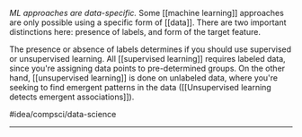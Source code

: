 *ML approaches are data-specific.* Some [[machine learning]] approaches are only possible using a specific form of [[data]]. There are two important distinctions here: presence of labels, and form of the target feature. 

The presence or absence of labels determines if you should use supervised or unsupervised learning. All [[supervised learning]] requires labeled data, since you're assigning data points to pre-determined groups. On the other hand, [[unsupervised learning]] is done on unlabeled data, where you're seeking to find emergent patterns in the data ([[Unsupervised learning detects emergent associations]]). 

#idea/compsci/data-science 

---
